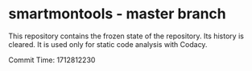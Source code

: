 # smartmontools - master branch

This repository contains the frozen state of the repository.
Its history is cleared. It is used only for static code
analysis with Codacy.

Commit Time: 1712812230